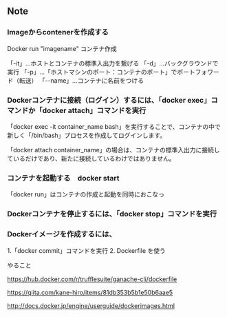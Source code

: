 ## Note

### Imageからcontenerを作成する

Docker run  "imagename"  コンテナ作成

「-it」…ホストとコンテナの標準入出力を繋げる
「-d」…バックグラウンドで実行
「-p」…「ホストマシンのポート：コンテナのポート」でポートフォワード（転送）
「--name」…コンテナに名前をつける

### Dockerコンテナに接続（ログイン）するには、「docker exec」コマンドか「docker attach」コマンドを実行

「docker exec -it container_name bash」を実行することで、コンテナの中で新しく「/bin/bash」プロセスを作成してログインします。

「docker attach container_name」の場合は、コンテナの標準入出力に接続しているだけであり、新たに接続しているわけではありません。

### コンテナを起動する　docker start 

「docker run」はコンテナの作成と起動を同時におこなっ

### Dockerコンテナを停止するには、「docker stop」コマンドを実行
### Dockerイメージを作成するには、
 1.「docker commit」コマンドを実行
 2. Dockerfile を使う


やること

https://hub.docker.com/r/trufflesuite/ganache-cli/dockerfile

https://qiita.com/kane-hiro/items/81db353b5b1e50b6aae5

http://docs.docker.jp/engine/userguide/dockerimages.html

